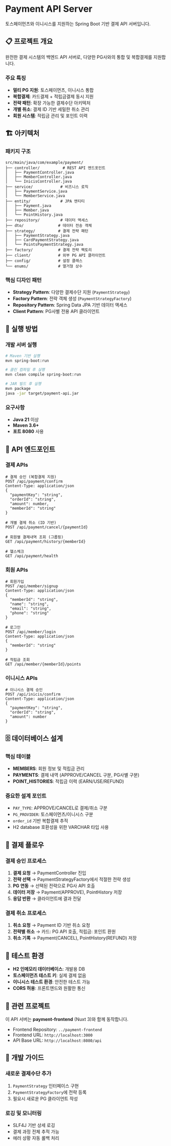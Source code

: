 # Payment API Server

토스페이먼츠와 이니시스를 지원하는 Spring Boot 기반 결제 API 서버입니다.

## 📋 프로젝트 개요

완전한 결제 시스템의 백엔드 API 서버로, 다양한 PG사와의 통합 및 복합결제를 지원합니다.

### 주요 특징
- **멀티 PG 지원**: 토스페이먼츠, 이니시스 통합
- **복합결제**: 카드결제 + 적립금결제 동시 지원  
- **전략 패턴**: 확장 가능한 결제수단 아키텍처
- **개별 취소**: 결제 ID 기반 세밀한 취소 관리
- **회원 시스템**: 적립금 관리 및 포인트 이력

## 🏗️ 아키텍처

### 패키지 구조
```
src/main/java/com/example/payment/
├── controller/          # REST API 엔드포인트
│   ├── PaymentController.java
│   ├── MemberController.java  
│   └── InicisController.java
├── service/            # 비즈니스 로직
│   ├── PaymentService.java
│   └── MemberService.java
├── entity/             # JPA 엔티티
│   ├── Payment.java
│   ├── Member.java
│   └── PointHistory.java
├── repository/         # 데이터 액세스
├── dto/               # 데이터 전송 객체
├── strategy/          # 결제 전략 패턴
│   ├── PaymentStrategy.java
│   ├── CardPaymentStrategy.java
│   └── PointsPaymentStrategy.java
├── factory/           # 결제 전략 팩토리
├── client/            # 외부 PG API 클라이언트
├── config/            # 설정 클래스
└── enums/             # 열거형 상수
```

### 핵심 디자인 패턴
- **Strategy Pattern**: 다양한 결제수단 지원 (`PaymentStrategy`)
- **Factory Pattern**: 전략 객체 생성 (`PaymentStrategyFactory`)  
- **Repository Pattern**: Spring Data JPA 기반 데이터 액세스
- **Client Pattern**: PG사별 전용 API 클라이언트

## 🚀 실행 방법

### 개발 서버 실행
```bash
# Maven 기반 실행
mvn spring-boot:run

# 클린 컴파일 후 실행  
mvn clean compile spring-boot:run

# JAR 빌드 후 실행
mvn package
java -jar target/payment-api.jar
```

### 요구사항
- **Java 21** 이상
- **Maven 3.6+**
- **포트 8080** 사용

## 📡 API 엔드포인트

### 결제 APIs
```http
# 결제 승인 (복합결제 지원)
POST /api/payment/confirm
Content-Type: application/json
{
  "paymentKey": "string",
  "orderId": "string", 
  "amount": number,
  "memberId": "string"
}

# 개별 결제 취소 (ID 기반)
POST /api/payment/cancel/{paymentId}

# 회원별 결제내역 조회 (그룹핑)
GET /api/payment/history/{memberId}

# 헬스체크
GET /api/payment/health
```

### 회원 APIs
```http
# 회원가입
POST /api/member/signup
Content-Type: application/json
{
  "memberId": "string",
  "name": "string",
  "email": "string",
  "phone": "string"
}

# 로그인
POST /api/member/login
Content-Type: application/json
{
  "memberId": "string"
}

# 적립금 조회
GET /api/member/{memberId}/points
```

### 이니시스 APIs
```http
# 이니시스 결제 승인
POST /api/inicis/confirm
Content-Type: application/json
{
  "paymentKey": "string",
  "orderId": "string",
  "amount": number
}
```

## 🗄️ 데이터베이스 설계

### 핵심 테이블
- **MEMBERS**: 회원 정보 및 적립금 관리
- **PAYMENTS**: 결제 내역 (APPROVE/CANCEL 구분, PG사별 구분)
- **POINT_HISTORIES**: 적립금 이력 (EARN/USE/REFUND)

### 중요한 설계 포인트
- `PAY_TYPE`: APPROVE/CANCEL로 결제/취소 구분
- `PG_PROVIDER`: 토스페이먼츠/이니시스 구분  
- `order_id` 기반 복합결제 추적
- H2 database 호환성을 위한 VARCHAR 타입 사용

## 🔄 결제 플로우

### 결제 승인 프로세스
1. **결제 요청** → PaymentController 진입
2. **전략 선택** → PaymentStrategyFactory에서 적절한 전략 생성
3. **PG 연동** → 선택된 전략으로 PG사 API 호출
4. **데이터 저장** → Payment(APPROVE), PointHistory 저장
5. **응답 반환** → 클라이언트에 결과 전달

### 결제 취소 프로세스  
1. **취소 요청** → Payment ID 기반 취소 요청
2. **전략별 취소** → 카드: PG API 호출, 적립금: 포인트 환원
3. **취소 기록** → Payment(CANCEL), PointHistory(REFUND) 저장

## 🧪 테스트 환경

- **H2 인메모리 데이터베이스**: 개발용 DB
- **토스페이먼츠 테스트 키**: 실제 결제 없음
- **이니시스 테스트 환경**: 안전한 테스트 가능
- **CORS 허용**: 프론트엔드와 원활한 통신

## 🔗 관련 프로젝트

이 API 서버는 **payment-frontend** (Nuxt 3)와 함께 동작합니다.
- Frontend Repository: `../payment-frontend`
- Frontend URL: `http://localhost:3000`
- API Base URL: `http://localhost:8080/api`

## 📝 개발 가이드

### 새로운 결제수단 추가
1. `PaymentStrategy` 인터페이스 구현
2. `PaymentStrategyFactory`에 전략 등록
3. 필요시 새로운 PG 클라이언트 작성

### 로깅 및 모니터링
- SLF4J 기반 상세 로깅
- 결제 과정 전체 추적 가능
- 에러 상황 자동 롤백 처리